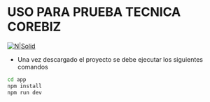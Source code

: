 # USO PARA PRUEBA TECNICA COREBIZ
[![N|Solid](https://ecommerceday.cl/2021/wp-content/uploads/2021/04/Corebiz.png)]()


- Una vez descargado el proyecto se debe ejecutar los siguientes comandos
```sh
cd app
npm install
npm run dev
```

